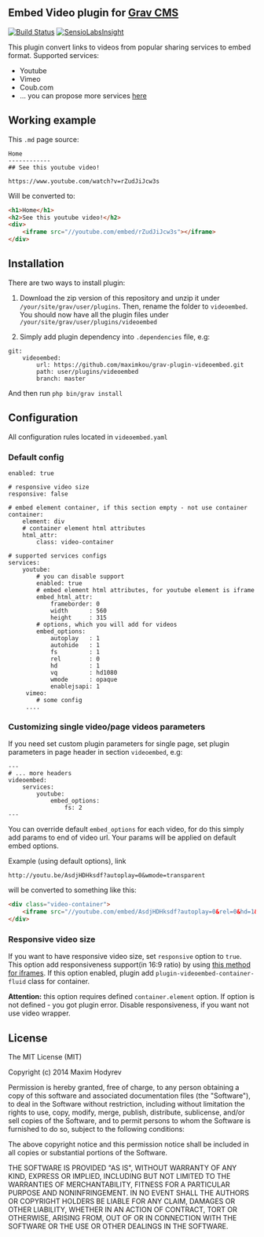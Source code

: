 Embed Video plugin for [Grav CMS](http://getgrav.org)
-------------------------------------------------
[![Build Status](https://travis-ci.org/maximkou/grav-plugin-videoembed.svg?branch=v1.0)](https://travis-ci.org/maximkou/grav-plugin-videoembed)
[![SensioLabsInsight](https://insight.sensiolabs.com/projects/127bf39f-d49a-4c9b-965d-2eb97e384fe4/mini.png)](https://insight.sensiolabs.com/projects/127bf39f-d49a-4c9b-965d-2eb97e384fe4)

This plugin convert links to videos from popular sharing services to embed format. Supported services:

* Youtube
* Vimeo
* Coub.com
* ... you can propose more services [here](https://github.com/maximkou/grav-plugin-videoembed/issues)

## Working example

This `.md` page source:
```
Home
------------
## See this youtube video!

https://www.youtube.com/watch?v=rZudJiJcw3s

```
Will be converted to:
```html
<h1>Home</h1>
<h2>See this youtube video!</h2>
<div>
	<iframe src="//youtube.com/embed/rZudJiJcw3s"></iframe>
</div>
```


## Installation
There are two ways to install plugin:

1. Download the zip version of this repository and unzip it under `/your/site/grav/user/plugins`. Then, rename the folder to `videoembed`. 
You should now have all the plugin files under `/your/site/grav/user/plugins/videoembed`

2. Simply add plugin dependency into `.dependencies` file, e.g:
```
git:
    videoembed:
        url: https://github.com/maximkou/grav-plugin-videoembed.git
        path: user/plugins/videoembed
        branch: master
```
And then run `php bin/grav install`

## Configuration

All configuration rules located in `videoembed.yaml`

### Default config

```
enabled: true

# responsive video size
responsive: false

# embed element container, if this section empty - not use container
container:
    element: div
    # container element html attributes
    html_attr:
        class: video-container

# supported services configs
services:
    youtube:
        # you can disable support 
        enabled: true
        # embed element html attributes, for youtube element is iframe
        embed_html_attr:
            frameborder: 0
            width      : 560
            height     : 315
        # options, which you will add for videos
        embed_options:
            autoplay   : 1
            autohide   : 1
            fs         : 1
            rel        : 0
            hd         : 1
            vq         : hd1080
            wmode      : opaque
            enablejsapi: 1
     vimeo:
        # some config
     ....

```

### Customizing single video/page videos parameters
If you need set custom plugin parameters for single page, set plugin parameters in page header in section `videoembed`, e.g:

```
---
# ... more headers
videoembed:
    services:
        youtube:
            embed_options:
                fs: 2
---
```

You can override default `embed_options` for each video, for do this simply add params to end of video url. Your params will be applied on default embed options.

Example (using default options), link 
```
http://youtu.be/AsdjHDHksdf?autoplay=0&wmode=transparent
```
will be converted to something like this:

```html
<div class="video-container">
	<iframe src="//youtube.com/embed/AsdjHDHksdf?autoplay=0&rel=0&hd=1&vq=hd1080&wmode=transparent"></iframe>
</div>
```

### Responsive video size
If you want to have responsive video size, set `responsive` option to `true`.
This option add responsiveness support(in 16:9 ratio) by using [this method for iframes](http://css-tricks.com/NetMag/FluidWidthVideo/Article-FluidWidthVideo.php).
If this option enabled, plugin add `plugin-videoembed-container-fluid` class for container.

**Attention:** this option requires defined `container.element` option. If option is not defined - you got plugin error. Disable responsiveness, if you want not use video wrapper.

## License
The MIT License (MIT)

Copyright (c) 2014 Maxim Hodyrev

Permission is hereby granted, free of charge, to any person obtaining a copy
of this software and associated documentation files (the "Software"), to deal
in the Software without restriction, including without limitation the rights
to use, copy, modify, merge, publish, distribute, sublicense, and/or sell
copies of the Software, and to permit persons to whom the Software is
furnished to do so, subject to the following conditions:

The above copyright notice and this permission notice shall be included in all
copies or substantial portions of the Software.

THE SOFTWARE IS PROVIDED "AS IS", WITHOUT WARRANTY OF ANY KIND, EXPRESS OR
IMPLIED, INCLUDING BUT NOT LIMITED TO THE WARRANTIES OF MERCHANTABILITY,
FITNESS FOR A PARTICULAR PURPOSE AND NONINFRINGEMENT. IN NO EVENT SHALL THE
AUTHORS OR COPYRIGHT HOLDERS BE LIABLE FOR ANY CLAIM, DAMAGES OR OTHER
LIABILITY, WHETHER IN AN ACTION OF CONTRACT, TORT OR OTHERWISE, ARISING FROM,
OUT OF OR IN CONNECTION WITH THE SOFTWARE OR THE USE OR OTHER DEALINGS IN THE
SOFTWARE.
